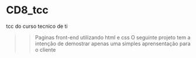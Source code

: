 # CD8_tcc
tcc do curso tecnico de ti

>> Paginas front-end utilizando html e css
>> O seguinte projeto tem a intenção de demostrar apenas uma simples aprensentação para o cliente
